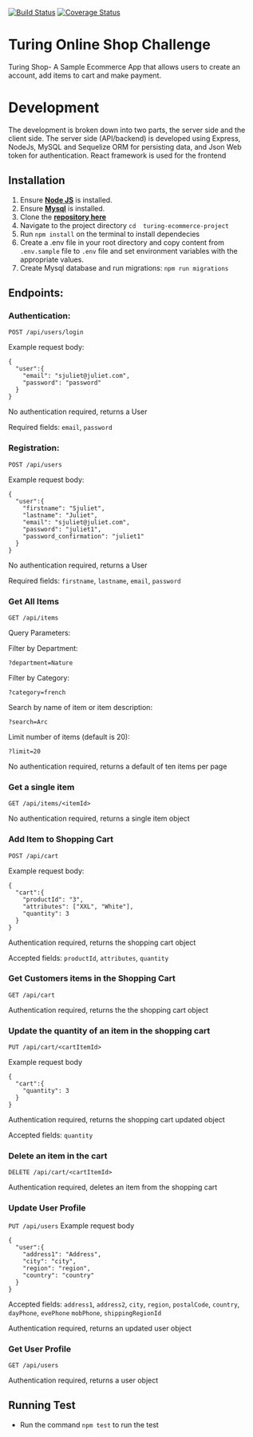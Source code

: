 [![Build Status](https://travis-ci.com/cwizard2011/turing-shop.svg?branch=master)](https://travis-ci.com/cwizard2011/turing-shop)
[![Coverage Status](https://coveralls.io/repos/github/cwizard2011/turing-shop/badge.svg?branch=master)](https://coveralls.io/github/cwizard2011/turing-shop?branch=master)

# Turing Online Shop Challenge
Turing Shop- A Sample Ecommerce App that allows users to create an account, add items to cart and make payment.

# Development
The development is broken down into two parts, the server side and the client side. The server side (API/backend) is developed using Express, NodeJs, MySQL and Sequelize ORM for persisting data, and Json Web token for authentication. React framework is used for the frontend

## Installation
1. Ensure [**Node JS**](https://nodejs.org/en/) is installed.
2. Ensure [**Mysql**](https://www.mysql.com/downloads/) is installed.
3. Clone the [**repository here**](https://github.com/cwizard2011/turing-shop.git)
4. Navigate to the project directory `cd  turing-ecommerce-project`
5. Run `npm install` on the terminal to install dependecies
6. Create a .env file in your root directory and copy content from `.env.sample` file to `.env` file and set environment variables with the appropriate values.
7. Create Mysql database and run migrations: `npm run migrations`

Endpoints:
----------

### Authentication:

`POST /api/users/login`

Example request body:

```source-json
{
  "user":{
    "email": "sjuliet@juliet.com",
	"password": "password"
  }
}
```

No authentication required, returns a User

Required fields: `email`, `password`

### Registration:

`POST /api/users`

Example request body:

```source-json
{
  "user":{
    "firstname": "Sjuliet",
	"lastname": "Juliet",
	"email": "sjuliet@juliet.com",
	"password": "juliet1",
	"password_confirmation": "juliet1"
  }
}
```

No authentication required, returns a User

Required fields: `firstname`, `lastname`,  `email`, `password`

### Get All Items

`GET /api/items`

Query Parameters:

Filter by Department:

`?department=Nature`

Filter by Category:

`?category=french`

Search by name of item or item description:

`?search=Arc`

Limit number of items (default is 20):

`?limit=20`


No authentication required, returns a default of ten items per page

### Get a single item

`GET /api/items/<itemId>`

No authentication required, returns a single item object

### Add Item to Shopping Cart

`POST /api/cart`

Example request body:

```source-json
{
  "cart":{
    "productId": "3",
	"attributes": ["XXL", "White"],
	"quantity": 3
  }
}
```

Authentication required, returns the shopping cart object

Accepted fields: `productId`, `attributes`, `quantity`

### Get Customers items in the Shopping Cart

`GET /api/cart`

Authentication required, returns the the shopping cart object

### Update the quantity of an item in the shopping cart

`PUT /api/cart/<cartItemId>`

Example request body

```source-json
{
  "cart":{
	"quantity": 3
  }
}
```

Authentication required, returns the shopping cart updated object

Accepted fields: `quantity`

### Delete an item in the cart

`DELETE /api/cart/<cartItemId>`

Authentication required, deletes an item from the shopping cart

### Update User Profile

`PUT /api/users`
Example request body

```source-json
{
  "user":{
    "address1": "Address",
    "city": "city",
    "region": "region",
    "country": "country"
  }
}
```

Accepted fields: `address1`, `address2`, `city`, `region`, `postalCode`, `country`, `dayPhone`, `evePhone` `mobPhone`, `shippingRegionId`

Authentication required, returns an updated user object

### Get User Profile

`GET /api/users`

Authentication required, returns a user object


## Running Test
- Run the command `npm test` to run the test